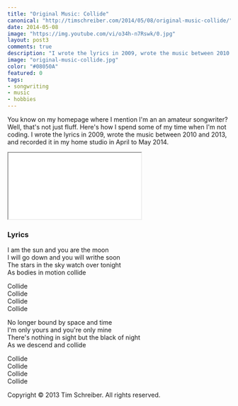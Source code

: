 ```yaml
---
title: "Original Music: Collide"
canonical: "http://timschreiber.com/2014/05/08/original-music-collide/"
date: 2014-05-08
image: "https://img.youtube.com/vi/o34h-n7Rswk/0.jpg"
layout: post3
comments: true
description: "I wrote the lyrics in 2009, wrote the music between 2010 and 2013, and recorded it in my home studio (if you can call it that) in April to May 2014."
image: "original-music-collide.jpg"
color: "#08050A"
featured: 0
tags:
- songwriting
- music
- hobbies
---
```


You know on my homepage where I mention I'm an an amateur songwriter? Well, that's not just fluff. Here's how I spend some of my time when I'm not coding. I wrote the lyrics in 2009, wrote the music between 2010 and 2013, and recorded it in my home studio in April to May 2014.

<div class="embed-responsive embed-responsive-16by9">
    <iframe class="embed-responsive-item" src="//www.youtube.com/embed/o34h-n7Rswk"></iframe>
</div>

### Lyrics

<p>I am the sun and you are the moon<br/>
I will go down and you will writhe soon<br/>
The stars in the sky watch over tonight<br/>
As bodies in motion collide</p>

<p>Collide<br/>
Collide<br/>
Collide<br/>
Collide</p>

<p>No longer bound by space and time<br/>
I'm only yours and you're only mine<br/>
There's nothing in sight but the black of night<br/>
As we descend and collide</p>

<p>Collide<br/>
Collide<br/>
Collide<br/>
Collide</p>

<p>Copyright &copy; 2013 Tim Schreiber. All rights reserved.</p>
